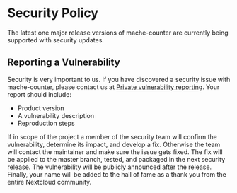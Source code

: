 # Security Policy

The latest one major release versions of mache-counter are currently being supported with security updates.

## Reporting a Vulnerability

Security is very important to us. If you have discovered a security issue with mache-counter, 
please contact us at [Private vulnerability reporting](https://github.com/taigacat/mache-counter/security).
Your report should include:

* Product version
* A vulnerability description
* Reproduction steps

If in scope of the project a member of the security team will confirm the vulnerability, 
determine its impact, and develop a fix. Otherwise the team will contact the maintainer and make sure the issue gets fixed. 
The fix will be applied to the master branch, tested, and packaged in the next security release.
The vulnerability will be publicly announced after the release. 
Finally, your name will be added to the hall of fame as a thank you from the entire Nextcloud community. 

